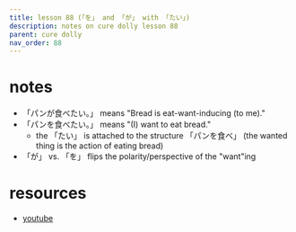 ```yaml
---
title: lesson 88 (「を」 and 「が」 with 「たい」)
description: notes on cure dolly lesson 88
parent: cure dolly
nav_order: 88
---
```

# notes
- 「パンが食べたい。」 means "Bread is eat-want-inducing (to me)."
- 「パンを食べたい。」 means "(I) want to eat bread."
	- the 「たい」 is attached to the structure 「パンを食べ」 (the wanted thing is the action of eating bread)
- 「が」 vs. 「を」 flips the polarity/perspective of the "want"ing
# resources
- [youtube](https://www.youtube.com/watch?v=Gi3BmIRZZPs)